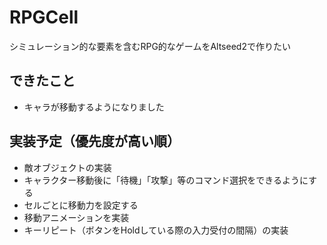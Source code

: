 # RPGCell
シミュレーション的な要素を含むRPG的なゲームをAltseed2で作りたい

## できたこと
- キャラが移動するようになりました
## 実装予定（優先度が高い順）
- 敵オブジェクトの実装
- キャラクター移動後に「待機」「攻撃」等のコマンド選択をできるようにする
- セルごとに移動力を設定する
- 移動アニメーションを実装
- キーリピート（ボタンをHoldしている際の入力受付の間隔）の実装
